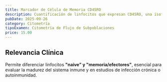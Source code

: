 ```yaml
---
title: Marcador de Célula de Memoria CD45RO
description: Cuantificación de linfocitos que expresan CD45RO, una isoforma de CD45, característica de los **linfocitos T de memoria** o efectores.
pubDate: 2025-09-26
category: Citometría
tipoExamen: Citometría de Flujo de Subpoblaciones
price: 15.00
---
```


## Relevancia Clínica
Permite diferenciar linfocitos **"naive" y "memoria/efectores"**, esencial para evaluar la madurez del sistema inmune y en estudios de infección crónica o autoinmunidad.